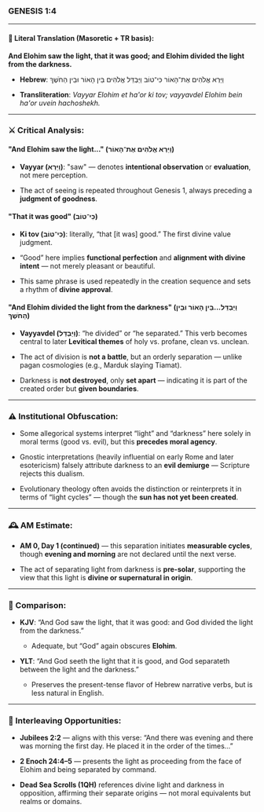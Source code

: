 ### **GENESIS 1:4**

---

#### 📜 Literal Translation (Masoretic + TR basis):

**And Elohim saw the light, that it was good; and Elohim divided the light from the darkness.**

- **Hebrew**: וַיַּרְא אֱלֹהִים אֶת־הָאוֹר כִּי־טוֹב וַיַּבְדֵּל אֱלֹהִים בֵּין הָאוֹר וּבֵין הַחֹשֶׁךְ
    
- **Transliteration**: _Vayyar Elohim et ha'or ki tov; vayyavdel Elohim bein ha'or uvein hachoshekh._
    

---

### ⚔️ Critical Analysis:

#### **"And Elohim saw the light..." (וַיַּרְא אֱלֹהִים אֶת־הָאוֹר)**

- **Vayyar (וַיַּרְא)**: "saw" — denotes **intentional observation** or **evaluation**, not mere perception.
    
- The act of seeing is repeated throughout Genesis 1, always preceding a **judgment of goodness**.
    

#### **"That it was good" (כִּי־טוֹב)**

- **Ki tov (כִּי־טוֹב)**: literally, “that [it was] good.” The first divine value judgment.
    
- “Good” here implies **functional perfection** and **alignment with divine intent** — not merely pleasant or beautiful.
    
- This same phrase is used repeatedly in the creation sequence and sets a rhythm of **divine approval**.
    

#### **"And Elohim divided the light from the darkness" (וַיַּבְדֵּל...בֵּין הָאוֹר וּבֵין הַחֹשֶׁךְ)**

- **Vayyavdel (וַיַּבְדֵּל)**: “he divided” or “he separated.” This verb becomes central to later **Levitical themes** of holy vs. profane, clean vs. unclean.
    
- The act of division is **not a battle**, but an orderly separation — unlike pagan cosmologies (e.g., Marduk slaying Tiamat).
    
- Darkness is **not destroyed**, only **set apart** — indicating it is part of the created order but **given boundaries**.
    

---

### ⚠️ Institutional Obfuscation:

- Some allegorical systems interpret “light” and “darkness” here solely in moral terms (good vs. evil), but this **precedes moral agency**.
    
- Gnostic interpretations (heavily influential on early Rome and later esotericism) falsely attribute darkness to an **evil demiurge** — Scripture rejects this dualism.
    
- Evolutionary theology often avoids the distinction or reinterprets it in terms of “light cycles” — though the **sun has not yet been created**.
    

---

### 🕰️ AM Estimate:

- **AM 0, Day 1 (continued)** — this separation initiates **measurable cycles**, though **evening and morning** are not declared until the next verse.
    
- The act of separating light from darkness is **pre-solar**, supporting the view that this light is **divine or supernatural in origin**.
    

---

### 📖 Comparison:

- **KJV**: “And God saw the light, that it was good: and God divided the light from the darkness.”
    
    - Adequate, but “God” again obscures **Elohim**.
        
- **YLT**: “And God seeth the light that it is good, and God separateth between the light and the darkness.”
    
    - Preserves the present-tense flavor of Hebrew narrative verbs, but is less natural in English.
        

---

### 🔗 Interleaving Opportunities:

- **Jubilees 2:2** — aligns with this verse: “And there was evening and there was morning the first day. He placed it in the order of the times...”
    
- **2 Enoch 24:4–5** — presents the light as proceeding from the face of Elohim and being separated by command.
    
- **Dead Sea Scrolls (1QH)** references divine light and darkness in opposition, affirming their separate origins — not moral equivalents but realms or domains.